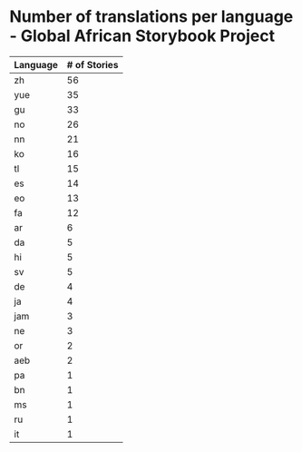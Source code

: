 # Number of translations per language - Global African Storybook Project

Language | # of Stories
-------- | ------------
zh | 56
yue | 35
gu | 33
no | 26
nn | 21
ko | 16
tl | 15
es | 14
eo | 13
fa | 12
ar | 6
da | 5
hi | 5
sv | 5
de | 4
ja | 4
jam | 3
ne | 3
or | 2
aeb | 2
pa | 1
bn | 1
ms | 1
ru | 1
it | 1
